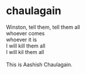 # chaulagain
Winston, tell them, tell them all <br>
whoever comes <br> 
whoever it is <br> 
I will kill them all <br>
I will kil them all <br>
<br>
This is Aashish Chaulagain.
